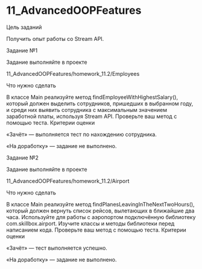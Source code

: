 # 11_AdvancedOOPFeatures

Цель заданий

Получить опыт работы со Stream API.


Задание №1

Задание выполняйте в проекте

11_AdvancedOOPFeatures/homework_11.2/Employees


Что нужно сделать

В классе Main реализуйте метод findEmployeeWithHighestSalary(), который должен выделить сотрудников, пришедших в выбранном году, и среди них выявить сотрудника с максимальным значением заработной платы, используя Stream API.
Проверьте ваш метод с помощью теста.
Критерии оценки

«Зачёт» —  выполняется тест по нахождению сотрудника.

«На доработку» — задание не выполнено.



Задание №2

Задание выполняйте в проекте

11_AdvancedOOPFeatures/homework_11.2/Airport


Что нужно сделать

В классе Main реализуйте метод findPlanesLeavingInTheNextTwoHours(), который должен вернуть список рейсов, вылетающих в ближайшие два часа.
Используйте для работы с аэропортом подключённую библиотеку com.skillbox.airport. Изучите классы и методы библиотеки перед написанием кода.
Проверьте ваш метод с помощью теста.
Критерии оценки

«Зачёт» —  тест выполняется успешно.

«На доработку» — задание не выполнено.
